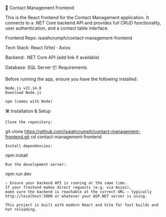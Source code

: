 🚀 Contact Management Frontend

This is the React frontend for the Contact Management application. It connects to a .NET Core backend API and provides full CRUD functionality, user authentication, and a contact table interface.

Frontend Repo: isaiahcrumph/contact-management-frontend

Tech Stack: React (Vite) · Axios

Backend: .NET Core API (add link if available)

Database: SQL Server
📦 Requirements

Before running the app, ensure you have the following installed:

    Node.js v22.14.0
    Download Node.js

    npm (comes with Node)

🛠️ Installation & Setup

    Clone the repository:

git clone https://github.com/isaiahcrumph/contact-management-frontend.git
cd contact-management-frontend

    Install dependencies:

npm install

    Run the development server:

npm run dev

    ⚠️ Ensure your backend API is running at the same time.
    If your frontend makes direct requests (e.g. via Axios), 
    make sure the backend is reachable at the correct URL — typically 
    http://localhost:5000 or whatever your ASP.NET server is using.

    This project is built with modern React and Vite for fast builds and hot reloading.
  
